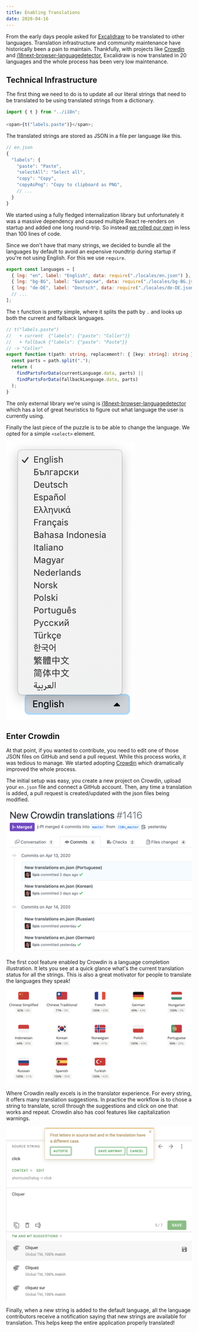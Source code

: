 ```yaml
---
title: Enabling Translations
date: 2020-04-16
---
```


From the early days people asked for [Excalidraw](https://excalidraw.com) to be translated to other languages. Translation infrastructure and community maintenance have historically been a pain to maintain. Thankfully, with projects like [Crowdin](https://crowdin.com) and [i18next-browser-languagedetector](https://github.com/i18next/i18next-browser-languageDetector), Excalidraw is now translated in 20 languages and the whole process has been very low maintenance.

<!-- end -->

## Technical Infrastructure

The first thing we need to do is to update all our literal strings that need to be translated to be using translated strings from a dictionary.

```js
import { t } from "../i18n";

<span>{t("labels.paste")}</span>;
```

The translated strings are stored as JSON in a file per language like this.

```js
// en.json
{
  "labels": {
    "paste": "Paste",
    "selectAll": "Select all",
    "copy": "Copy",
    "copyAsPng": "Copy to clipboard as PNG",
    // ...
  }
}
```

We started using a fully fledged internalization library but unfortunately it was a massive dependency and caused multiple React re-renders on startup and added one long round-trip. So instead [we rolled our own](https://github.com/excalidraw/excalidraw/blob/0ffbde77ac3c10b04b05328a793e753ed33ed736/src/i18n.ts) in less than 100 lines of code.

Since we don't have that many strings, we decided to bundle all the languages by default to avoid an expensive roundtrip during startup if you're not using English. For this we use `require`.

```js
export const languages = [
  { lng: "en", label: "English", data: require("./locales/en.json") },
  { lng: "bg-BG", label: "Български", data: require("./locales/bg-BG.json") },
  { lng: "de-DE", label: "Deutsch", data: require("./locales/de-DE.json") },
  // ...
];
```

The `t` function is pretty simple, where it splits the path by `.` and looks up both the current and fallback languages.

```ts
// t("labels.paste")
//   + current  {"labels": {"paste": "Coller"}}
//   + fallback {"labels": {"paste": "Paste"}}
// -> "Coller"
export function t(path: string, replacement?: { [key: string]: string }) {
  const parts = path.split(".");
  return (
    findPartsForData(currentLanguage.data, parts) ||
    findPartsForData(fallbackLanguage.data, parts)
  );
}
```

The only external library we're using is [i18next-browser-languagedetector](https://github.com/i18next/i18next-browser-languageDetector) which has a lot of great heuristics to figure out what language the user is currently using.

Finally the last piece of the puzzle is to be able to change the language. We opted for a simple `<select>` element.

![Language selector](language-selector.png)

## Enter Crowdin

At that point, if you wanted to contribute, you need to edit one of those JSON files on GitHub and send a pull request. While this process works, it was tedious to manage. We started adopting [Crowdin](https://crowdin.com) which dramatically improved the whole process.

The initial setup was easy, you create a new project on Crowdin, upload your `en.json` file and connect a GitHub account. Then, any time a translation is added, a pull request is created/updated with the json files being modified.

[![Pull Request](pull-request.png)](https://github.com/excalidraw/excalidraw/pull/1416/commits)

The first cool feature enabled by Crowdin is a language completion illustration. It lets you see at a quick glance what's the current translation status for all the strings. This is also a great motivator for people to translate the languages they speak!

[![Language Completion](language-completion.png)](https://crowdin.com/project/excalidraw)

Where Crowdin really excels is in the translator experience. For every string, it offers many translation suggestions. In practice the workflow is to chose a string to translate, scroll through the suggestions and click on one that works and repeat. Crowdin also has cool features like capitalization warnings.

![Translation Help](translation-help.png)

Finally, when a new string is added to the default language, all the language contributors receive a notification saying that new strings are available for translation. This helps keep the entire application properly translated!
